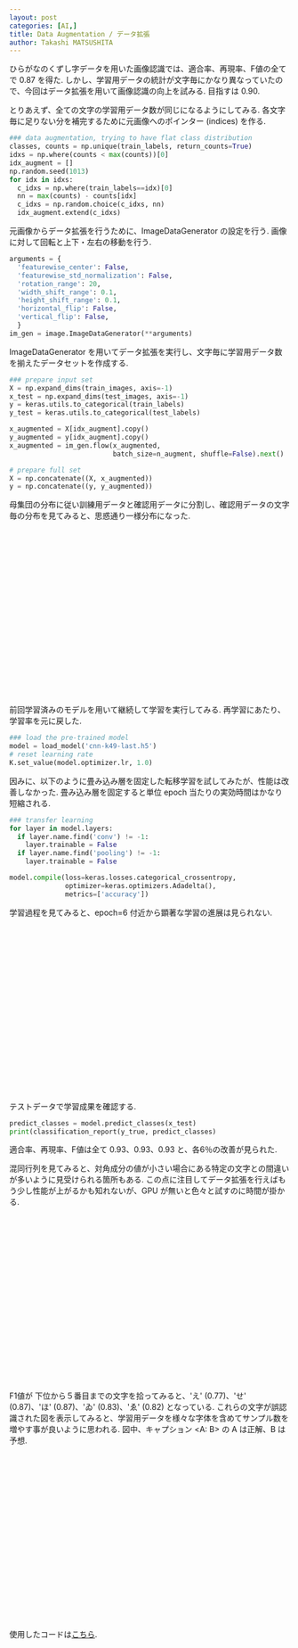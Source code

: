 ```yaml
---
layout: post
categories: [AI,]
title: Data Augmentation / データ拡張
author: Takashi MATSUSHITA
---
```


ひらがなのくずし字データを用いた画像認識では、適合率、再現率、F値の全てで 0.87 を得た. しかし、学習用データの統計が文字毎にかなり異なっていたので、今回はデータ拡張を用いて画像認識の向上を試みる. 目指すは 0.90.

とりあえず、全ての文字の学習用データ数が同じになるようにしてみる.
各文字毎に足りない分を補完するために元画像へのポインター (indices) を作る.

```python
### data augmentation, trying to have flat class distribution
classes, counts = np.unique(train_labels, return_counts=True)
idxs = np.where(counts < max(counts))[0]
idx_augment = []
np.random.seed(1013)
for idx in idxs:
  c_idxs = np.where(train_labels==idx)[0]
  nn = max(counts) - counts[idx]
  c_idxs = np.random.choice(c_idxs, nn)
  idx_augment.extend(c_idxs)
```

元画像からデータ拡張を行うために、ImageDataGenerator の設定を行う. 画像に対して回転と上下・左右の移動を行う.
```python
arguments = {
  'featurewise_center': False,
  'featurewise_std_normalization': False,
  'rotation_range': 20,
  'width_shift_range': 0.1,
  'height_shift_range': 0.1,
  'horizontal_flip': False,
  'vertical_flip': False,
  }
im_gen = image.ImageDataGenerator(**arguments)
```

ImageDataGenerator を用いてデータ拡張を実行し、文字毎に学習用データ数を揃えたデータセットを作成する.
```python
### prepare input set
X = np.expand_dims(train_images, axis=-1)
x_test = np.expand_dims(test_images, axis=-1)
y = keras.utils.to_categorical(train_labels)
y_test = keras.utils.to_categorical(test_labels)

x_augmented = X[idx_augment].copy()
y_augmented = y[idx_augment].copy()
x_augmented = im_gen.flow(x_augmented,
                          batch_size=n_augment, shuffle=False).next()

# prepare full set
X = np.concatenate((X, x_augmented))
y = np.concatenate((y, y_augmented))
```

母集団の分布に従い訓練用データと確認用データに分割し、確認用データの文字毎の分布を見てみると、思惑通り一様分布になった.

<div align="center">
<svg xmlns="http://www.w3.org/2000/svg" width="400" height="300" viewBox="0 0 800 600">
  {% include figures/cnn-k49-augment-sample.svg %}
</svg>
</div>

前回学習済みのモデルを用いて継続して学習を実行してみる. 再学習にあたり、学習率を元に戻した.
```python
### load the pre-trained model
model = load_model('cnn-k49-last.h5')
# reset learning rate
K.set_value(model.optimizer.lr, 1.0)
```

因みに、以下のように畳み込み層を固定した転移学習を試してみたが、性能は改善しなかった. 畳み込み層を固定すると単位 epoch 当たりの実効時間はかなり短縮される.
```python
### transfer learning
for layer in model.layers:
  if layer.name.find('conv') != -1:
    layer.trainable = False
  if layer.name.find('pooling') != -1:
    layer.trainable = False

model.compile(loss=keras.losses.categorical_crossentropy,
              optimizer=keras.optimizers.Adadelta(),
              metrics=['accuracy'])
```

学習過程を見てみると、epoch=6 付近から顕著な学習の進展は見られない.

<div align="center">
<svg xmlns="http://www.w3.org/2000/svg" width="400" height="300" viewBox="0 0 600 450">
  {% include figures/cnn-k49-augment-hist.svg %}
</svg>
</div>

テストデータで学習成果を確認する.
```python
predict_classes = model.predict_classes(x_test)
print(classification_report(y_true, predict_classes)
```
適合率、再現率、F値は全て 0.93、0.93、0.93 と、各6％の改善が見られた.

混同行列を見てみると、対角成分の値が小さい場合にある特定の文字との間違いが多いように見受けられる箇所もある. この点に注目してデータ拡張を行えばもう少し性能が上がるかも知れないが、GPU が無いと色々と試すのに時間が掛かる.

<div align="center">
<svg xmlns="http://www.w3.org/2000/svg" width="400" height="300" viewBox="0 0 600 450">
  {% include figures/cnn-k49-augment-cm.svg %}
</svg>
</div>

F1値が 下位から５番目までの文字を拾ってみると、'え' (0.77)、'せ' (0.87)、'ほ' (0.87)、'ゐ' (0.83)、'ゑ' (0.82) となっている. これらの文字が誤認識された図を表示してみると、学習用データを様々な字体を含めてサンプル数を増やす事が良いように思われる. 図中、キャプション &lt;A: B&gt; の A は正解、B は予想.

<div align="center">
<svg xmlns="http://www.w3.org/2000/svg" width="400" height="300" viewBox="0 0 600 450">
  {% include figures/cnn-k49-augment-poor.svg %}
</svg>
</div>

使用したコードは[こちら](https://github.com/takashi-matsushita/lab/blob/master/dnn/cnn-k49-augment.py).

